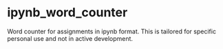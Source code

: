 # ipynb_word_counter
Word counter for assignments in ipynb format. This is tailored for specific personal use and not in active development.
